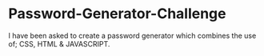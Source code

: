 # Password-Generator-Challenge
I have been asked to create a password generator which combines the use of; CSS, HTML &amp; JAVASCRIPT. 
